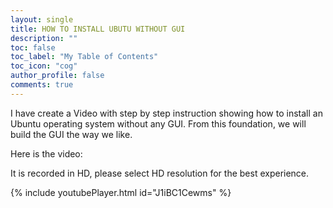 ```yaml
---
layout: single
title: HOW TO INSTALL UBUTU WITHOUT GUI
description: ""
toc: false
toc_label: "My Table of Contents"
toc_icon: "cog"
author_profile: false
comments: true
---
```

I have create a Video with step by step instruction showing how to install an Ubuntu operating system without any GUI. From this foundation, we will build the GUI the way we like.

Here is the video:

It is recorded in HD, please select HD resolution for the best experience.

{% include youtubePlayer.html id="J1iBC1Cewms" %}
